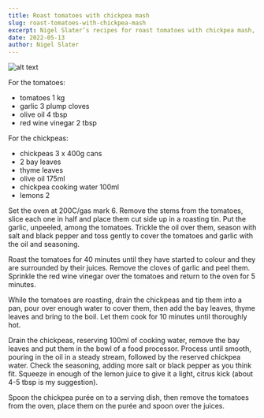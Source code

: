 ```yaml
---
title: Roast tomatoes with chickpea mash
slug: roast-tomatoes-with-chickpea-mash
excerpt: Nigel Slater’s recipes for roast tomatoes with chickpea mash, and orange and poppy seed cake.
date: 2022-05-13
author: Nigel Slater
---
```


![alt text](https://i.guim.co.uk/img/media/9f37f7d984f8f1dd23f5ac8de1901707b40d157a/0_1855_5449_3268/master/5449.jpg?width=965&quality=85&dpr=1&s=none)

For the tomatoes:
- tomatoes 1 kg
- garlic 3 plump cloves
- olive oil 4 tbsp
- red wine vinegar 2 tbsp

For the chickpeas:
- chickpeas 3 x 400g cans
- 2 bay leaves
- thyme leaves
- olive oil 175ml
- chickpea cooking water 100ml
- lemons 2

Set the oven at 200C/gas mark 6. Remove the stems from the tomatoes, slice each one in half and place them cut side up in a roasting tin. Put the garlic, unpeeled, among the tomatoes. Trickle the oil over them, season with salt and black pepper and toss gently to cover the tomatoes and garlic with the oil and seasoning.

Roast the tomatoes for 40 minutes until they have started to colour and they are surrounded by their juices. Remove the cloves of garlic and peel them. Sprinkle the red wine vinegar over the tomatoes and return to the oven for 5 minutes.

While the tomatoes are roasting, drain the chickpeas and tip them into a pan, pour over enough water to cover them, then add the bay leaves, thyme leaves and bring to the boil. Let them cook for 10 minutes until thoroughly hot.

Drain the chickpeas, reserving 100ml of cooking water, remove the bay leaves and put them in the bowl of a food processor. Process until smooth, pouring in the oil in a steady stream, followed by the reserved chickpea water. Check the seasoning, adding more salt or black pepper as you think fit. Squeeze in enough of the lemon juice to give it a light, citrus kick (about 4-5 tbsp is my suggestion).

Spoon the chickpea purée on to a serving dish, then remove the tomatoes from the oven, place them on the purée and spoon over the juices.